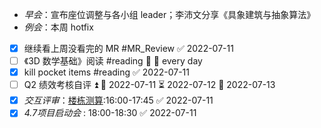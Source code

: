 - _早会_：宣布座位调整与各小组 leader；李沛文分享《具象建筑与抽象算法》 
- _例会_：本周 hotfix
- [x] 继续看上周没看完的 MR #MR_Review ✅ 2022-07-11
- [ ] 《3D 数学基础》阅读 #reading 🔽 🔁 every day
- [x] kill pocket items #reading ✅ 2022-07-11
- [ ] Q2 绩效考核自评 ⏫ 🛫 2022-07-11 ⏳ 2022-07-12 📅 2022-07-13
- [x] _交互评审_：[楼栋测算](https://www.figma.com/file/K4d3YwVxnU5830O75IJN93/%E6%A5%BC%E6%A0%8B%E6%B5%8B%E7%AE%97-0628?node-id=425%3A3790):16:00-17:45 ✅ 2022-07-11
- [x] _4.7项目启动会_ : 18:00-18:30 ✅ 2022-07-11